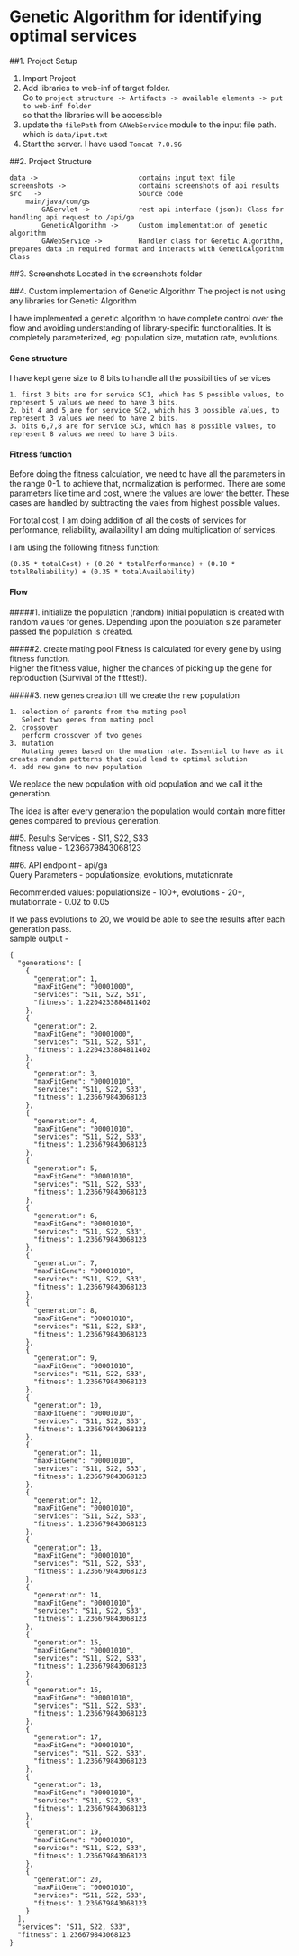 # Genetic Algorithm for identifying optimal services

##1. Project Setup
1. Import Project
2. Add libraries to web-inf of target folder.  
Go to `project structure -> Artifacts -> available elements -> put to web-inf folder`   
so that the libraries will be accessible
3. update the `filePath` from `GAWebService` module to the input file path. which is `data/iput.txt`
4. Start the server. I have used `Tomcat 7.0.96`

##2. Project Structure

    data ->                         contains input text file  
    screenshots ->                  contains screenshots of api results
    src   ->                        Source code
        main/java/com/gs
            GAServlet ->            rest api interface (json): Class for handling api request to /api/ga
            GeneticAlgorithm ->     Custom implementation of genetic algorithm
            GAWebService ->         Handler class for Genetic Algorithm, prepares data in required format and interacts with GeneticAlgorithm Class  

##3. Screenshots
Located in the screenshots folder

##4. Custom implementation of Genetic Algorithm
The project is not using any libraries for Genetic Algorithm  

I have implemented a genetic algorithm to have complete control over the flow and avoiding understanding of library-specific functionalities.
It is completely parameterized, eg: population size, mutation rate, evolutions. 

#### Gene structure
I have kept gene size to 8 bits to handle all the possibilities of services

    1. first 3 bits are for service SC1, which has 5 possible values, to represent 5 values we need to have 3 bits.
    2. bit 4 and 5 are for service SC2, which has 3 possible values, to represent 3 values we need to have 2 bits.
    3. bits 6,7,8 are for service SC3, which has 8 possible values, to represent 8 values we need to have 3 bits. 

#### Fitness function
Before doing the fitness calculation, we need to have all the parameters in the range 0-1.
to achieve that, normalization is performed. 
There are some parameters like time and cost, where the values are lower the better. These cases are handled by subtracting the vales from highest possible values.

For total cost, I am doing addition of all the costs of services
for performance, reliability, availability I am doing multiplication of services.

I am using the following fitness function:

    (0.35 * totalCost) + (0.20 * totalPerformance) + (0.10 * totalReliability) + (0.35 * totalAvailability)


#### Flow
#####1. initialize the population (random)
Initial population is created with random values for genes. 
Depending upon the population size parameter passed the population is created.

#####2. create mating pool
Fitness is calculated for every gene by using fitness function.  
Higher the fitness value, higher the chances of picking up the gene for reproduction (Survival of the fittest!).  

#####3. new genes creation till we create the new population

    1. selection of parents from the mating pool
       Select two genes from mating pool
    2. crossover
       perform crossover of two genes
    3. mutation
       Mutating genes based on the muation rate. Issential to have as it creates random patterns that could lead to optimal solution
    4. add new gene to new population
 
We replace the new population with old population and we call it the generation.

The idea is after every generation the population would contain more fitter genes compared to previous generation. 

##5. Results
Services - S11, S22, S33  
fitness value - 1.236679843068123

##6. API
endpoint - api/ga  
Query Parameters - populationsize, evolutions, mutationrate

Recommended values: populationsize - 100+, evolutions - 20+, mutationrate - 0.02 to 0.05

If we pass evolutions to 20, we would be able to see the results after each generation pass.  
sample output - 
    
    {
      "generations": [
        {
          "generation": 1,
          "maxFitGene": "00001000",
          "services": "S11, S22, S31",
          "fitness": 1.2204233884811402
        },
        {
          "generation": 2,
          "maxFitGene": "00001000",
          "services": "S11, S22, S31",
          "fitness": 1.2204233884811402
        },
        {
          "generation": 3,
          "maxFitGene": "00001010",
          "services": "S11, S22, S33",
          "fitness": 1.236679843068123
        },
        {
          "generation": 4,
          "maxFitGene": "00001010",
          "services": "S11, S22, S33",
          "fitness": 1.236679843068123
        },
        {
          "generation": 5,
          "maxFitGene": "00001010",
          "services": "S11, S22, S33",
          "fitness": 1.236679843068123
        },
        {
          "generation": 6,
          "maxFitGene": "00001010",
          "services": "S11, S22, S33",
          "fitness": 1.236679843068123
        },
        {
          "generation": 7,
          "maxFitGene": "00001010",
          "services": "S11, S22, S33",
          "fitness": 1.236679843068123
        },
        {
          "generation": 8,
          "maxFitGene": "00001010",
          "services": "S11, S22, S33",
          "fitness": 1.236679843068123
        },
        {
          "generation": 9,
          "maxFitGene": "00001010",
          "services": "S11, S22, S33",
          "fitness": 1.236679843068123
        },
        {
          "generation": 10,
          "maxFitGene": "00001010",
          "services": "S11, S22, S33",
          "fitness": 1.236679843068123
        },
        {
          "generation": 11,
          "maxFitGene": "00001010",
          "services": "S11, S22, S33",
          "fitness": 1.236679843068123
        },
        {
          "generation": 12,
          "maxFitGene": "00001010",
          "services": "S11, S22, S33",
          "fitness": 1.236679843068123
        },
        {
          "generation": 13,
          "maxFitGene": "00001010",
          "services": "S11, S22, S33",
          "fitness": 1.236679843068123
        },
        {
          "generation": 14,
          "maxFitGene": "00001010",
          "services": "S11, S22, S33",
          "fitness": 1.236679843068123
        },
        {
          "generation": 15,
          "maxFitGene": "00001010",
          "services": "S11, S22, S33",
          "fitness": 1.236679843068123
        },
        {
          "generation": 16,
          "maxFitGene": "00001010",
          "services": "S11, S22, S33",
          "fitness": 1.236679843068123
        },
        {
          "generation": 17,
          "maxFitGene": "00001010",
          "services": "S11, S22, S33",
          "fitness": 1.236679843068123
        },
        {
          "generation": 18,
          "maxFitGene": "00001010",
          "services": "S11, S22, S33",
          "fitness": 1.236679843068123
        },
        {
          "generation": 19,
          "maxFitGene": "00001010",
          "services": "S11, S22, S33",
          "fitness": 1.236679843068123
        },
        {
          "generation": 20,
          "maxFitGene": "00001010",
          "services": "S11, S22, S33",
          "fitness": 1.236679843068123
        }
      ],
      "services": "S11, S22, S33",
      "fitness": 1.236679843068123
    }
